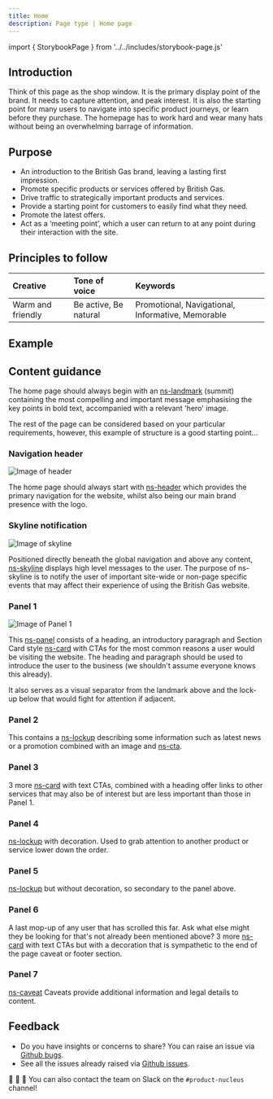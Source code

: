 ```yaml
---
title: Home
description: Page type | Home page
---
```


import { StorybookPage } from '../../includes/storybook-page.js'

## Introduction

Think of this page as the shop window. It is the primary display point of the brand. It needs to capture attention, and peak interest. It is also the starting point for many users to navigate into specific product journeys, or learn before they purchase. The homepage has to work hard and wear many hats without being an overwhelming barrage of information.

## Purpose

* An introduction to the British Gas brand, leaving a lasting first impression.
* Promote specific products or services offered by British Gas.
* Drive traffic to strategically important products and services.
* Provide a starting point for customers to easily find what they need.
* Promote the latest offers.
* Act as a ‘meeting point’, which a user can return to at any point during their interaction with the site.

## Principles to follow

| Creative | Tone of voice | Keywords |
| :--- | :--- | :--- |
| Warm and friendly  | Be active, Be natural | Promotional, Navigational, Informative, Memorable |

## Example

<StorybookPage story="examples-page-types--home"></StorybookPage>

## Content guidance

The home page should always begin with an [ns-landmark](https://nucleus.design/docs/components/ns-landmark) (summit) containing the most compelling and important message emphasising the key points in bold text, accompanied with a relevant 'hero' image. 

The rest of the page can be considered based on your particular requirements, however, this example of structure is a good starting point...

### Navigation header

![Image of header](https://user-images.githubusercontent.com/78355810/121555708-250d1f00-ca0b-11eb-86b9-df4a65ccfb60.png)

The home page should always start with [ns-header](https://nucleus.design/docs/components/ns-header) which provides the primary navigation for the website, whilst also being our main brand presence with the logo.

### Skyline notification
![Image of skyline](https://user-images.githubusercontent.com/78355810/121555785-348c6800-ca0b-11eb-922d-c2c3b4937acd.png)

Positioned directly beneath the global navigation and above any content, [ns-skyline](https://nucleus.design/docs/components/ns-skyline) displays high level messages to the user. The purpose of ns-skyline is to notify the user of important site-wide or non-page specific events that may affect their experience of using the British Gas website.

### Panel 1 

![Image of Panel 1](https://user-images.githubusercontent.com/78355810/121552839-af07b880-ca08-11eb-9f48-63171fa005db.png)

This [ns-panel](https://nucleus.design/docs/components/ns-panel) consists of a heading, an introductory paragraph and Section Card style [ns-card](https://nucleus.design/docs/components/ns-card) with CTAs for the most common reasons a user would be visiting the website. The heading and paragraph should be used to introduce the user to the business (we shouldn't assume everyone knows this already). 

It also serves as a visual separator from the landmark above and the lock-up below that would fight for attention if adjacent.

### Panel 2

This contains a [ns-lockup](https://nucleus.design/docs/components/ns-lockup) describing some information such as latest news or a promotion combined with an image and [ns-cta](https://nucleus.design/docs/components/ns-cta).

### Panel 3

3 more [ns-card](https://nucleus.design/docs/components/ns-card) with text CTAs, combined with a heading offer links to other services that may also be of interest but are less important than those in Panel 1.

### Panel 4

[ns-lockup](https://nucleus.design/docs/components/ns-lockup) with decoration. Used to grab attention to another product or service lower down the order.

### Panel 5

[ns-lockup](https://nucleus.design/docs/components/ns-lockup) but without decoration, so secondary to the panel above.

### Panel 6

A last mop-up of any user that has scrolled this far. Ask what else might they be looking for that's not already been mentioned above? 3 more [ns-card](https://nucleus.design/docs/components/ns-card) with text CTAs but with a decoration that is sympathetic to the end of the page caveat or footer section.

### Panel 7

[ns-caveat](https://nucleus.design/docs/components/ns-caveat) Caveats provide additional information and legal details to content.

## Feedback

* Do you have insights or concerns to share? You can raise an issue via [Github bugs](https://github.com/ConnectedHomes/nucleus/issues/new?assignees=&labels=Bug&template=a--bug-report.md&title=[bug]%20[page-type-home]).
* See all the issues already raised via [Github issues](https://github.com/connectedHomes/nucleus/issues?utf8=%E2%9C%93&q=is%3Aopen+is%3Aissue+label%3ABug+[page-type-home]).

💩 🎉 🦄 You can also contact the team on Slack on the `#product-nucleus` channel!

